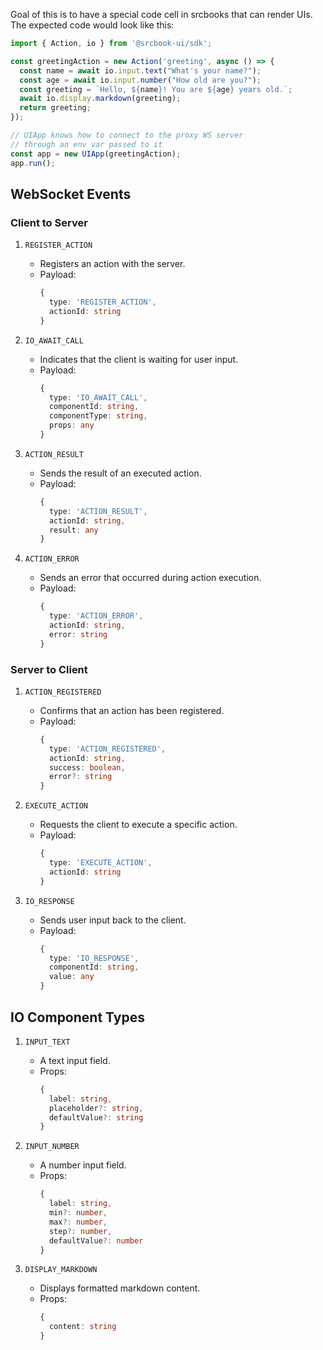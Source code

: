 Goal of this is to have a special code cell in srcbooks that can render UIs. The expected code would look like this:
```typescript
import { Action, io } from '@srcbook-ui/sdk';

const greetingAction = new Action('greeting', async () => {
  const name = await io.input.text("What's your name?");
  const age = await io.input.number("How old are you?");
  const greeting = `Hello, ${name}! You are ${age} years old.`;
  await io.display.markdown(greeting);
  return greeting;
});

// UIApp knows how to connect to the proxy WS server
// through an env var passed to it
const app = new UIApp(greetingAction);
app.run();
```


## WebSocket Events

### Client to Server

1. `REGISTER_ACTION`
   - Registers an action with the server.
   - Payload:
     ```typescript
     {
       type: 'REGISTER_ACTION',
       actionId: string
     }
     ```

2. `IO_AWAIT_CALL`
   - Indicates that the client is waiting for user input.
   - Payload:
     ```typescript
     {
       type: 'IO_AWAIT_CALL',
       componentId: string,
       componentType: string,
       props: any
     }
     ```

3. `ACTION_RESULT`
   - Sends the result of an executed action.
   - Payload:
     ```typescript
     {
       type: 'ACTION_RESULT',
       actionId: string,
       result: any
     }
     ```

4. `ACTION_ERROR`
   - Sends an error that occurred during action execution.
   - Payload:
     ```typescript
     {
       type: 'ACTION_ERROR',
       actionId: string,
       error: string
     }
     ```

### Server to Client

1. `ACTION_REGISTERED`
   - Confirms that an action has been registered.
   - Payload:
     ```typescript
     {
       type: 'ACTION_REGISTERED',
       actionId: string,
       success: boolean,
       error?: string
     }
     ```

2. `EXECUTE_ACTION`
   - Requests the client to execute a specific action.
   - Payload:
     ```typescript
     {
       type: 'EXECUTE_ACTION',
       actionId: string
     }
     ```

3. `IO_RESPONSE`
   - Sends user input back to the client.
   - Payload:
     ```typescript
     {
       type: 'IO_RESPONSE',
       componentId: string,
       value: any
     }
     ```

## IO Component Types

1. `INPUT_TEXT`
   - A text input field.
   - Props:
     ```typescript
     {
       label: string,
       placeholder?: string,
       defaultValue?: string
     }
     ```

2. `INPUT_NUMBER`
   - A number input field.
   - Props:
     ```typescript
     {
       label: string,
       min?: number,
       max?: number,
       step?: number,
       defaultValue?: number
     }
     ```

3. `DISPLAY_MARKDOWN`
   - Displays formatted markdown content.
   - Props:
     ```typescript
     {
       content: string
     }
